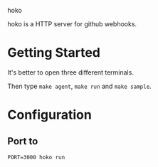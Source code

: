 hoko

hoko is a HTTP server for github webhooks.

# Getting Started

It's better to open three different terminals.

Then type `make agent`, `make run` and `make sample`.

# Configuration
## Port to 

```
PORT=3000 hoko run
```

